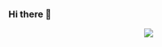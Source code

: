 ### Hi there 👋
<p align="center">


<img align="center" src="https://github-readme-stats-weld-six.vercel.app/api/top-langs/?username=ricjouas&langs_count=8&layout=compact&show_icons=true&theme=synthwave" />

</p>

